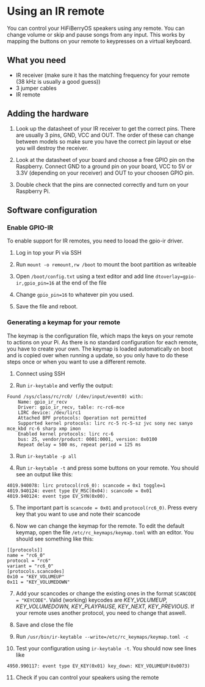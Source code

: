 # Using an IR remote

You can control your HiFiBerryOS speakers using any remote. You can change volume or skip and pause songs from any input. This works by mapping the buttons on your remote to keypresses on a virtual keyboard.

## What you need

* IR receiver (make sure it has the matching frequency for your remote (38 kHz is usually a good guess))
* 3 jumper cables
* IR remote

## Adding the hardware

1. Look up the datasheet of your IR receiver to get the correct pins. There are usually 3 pins, GND, VCC and OUT. The order of these can change between models so make sure you have the correct pin layout or else you will destroy the receiver.

2. Look at the datasheet of your board and choose a free GPIO pin on the Raspberry. Connect GND to a ground pin on your board, VCC to 5V or 3.3V (depending on your receiver) and OUT to your choosen GPIO pin.

3. Double check that the pins are connected correctly and turn on your Raspberry Pi.

## Software configuration

### Enable GPIO-IR

To enable support for IR remotes, you need to looad the gpio-ir driver.

1. Log in top your Pi via SSH

2. Run `mount -o remount,rw /boot` to mount the boot partition as writeable

3. Open `/boot/config.txt` using a text editor and add line `dtoverlay=gpio-ir,gpio_pin=16` at the end of the file

4. Change `gpio_pin=16` to whatever pin you used.

5. Save the file and reboot.

### Generating a keymap for your remote

The keymap is the configuration file, which maps the keys on your remote to actions on your Pi.
As there is no standard configuration for each remote, you have to create your own.
The keymap is loaded automatically on boot and is copied over when running a update, so you only have to do these steps once or when you want to use a different remote.

1. Connect using SSH

2. Run `ir-keytable` and verfiy the output:
```
Found /sys/class/rc/rc0/ (/dev/input/event0) with:
    Name: gpio_ir_recv
    Driver: gpio_ir_recv, table: rc-rc6-mce
    LIRC device: /dev/lirc1
    Attached BPF protocols: Operation not permitted
    Supported kernel protocols: lirc rc-5 rc-5-sz jvc sony nec sanyo mce_kbd rc-6 sharp xmp imon 
    Enabled kernel protocols: lirc rc-6 
    bus: 25, vendor/product: 0001:0001, version: 0x0100
    Repeat delay = 500 ms, repeat period = 125 ms
```
3. Run `ir-keytable -p all`

4. Run `ir-keytable -t` and press some buttons on your remote. You should see an output like this:
```
4019.940078: lirc protocol(rc6_0): scancode = 0x1 toggle=1
4019.940124: event type EV_MSC(0x04): scancode = 0x01
4019.940124: event type EV_SYN(0x00).
```
5. The important part is `scancode = 0x01` and `protocol(rc6_0)`. Press every key that you want to use and note their scancode

6. Now we can change the keymap for the remote. To edit the default keymap, open the file `/etc/rc_keymaps/keymap.toml` with an editor. You should see something like this:
```
[[protocols]]
name = "rc6_0"
protocol = "rc6"
variant = "rc6_0"
[protocols.scancodes]
0x10 = "KEY_VOLUMEUP"
0x11 = "KEY_VOLUMEDOWN"
```
7. Add your scancodes or change the existing ones in the format `SCANCODE = "KEYCODE"`. Valid (working) keycodes are *KEY_VOLUMEUP, KEY_VOLUMEDOWN, KEY_PLAYPAUSE, KEY_NEXT, KEY_PREVIOUS*. If your remote uses another protocol, you need to change that aswell.

8. Save and close the file

9. Run `/usr/bin/ir-keytable --write=/etc/rc_keymaps/keymap.toml -c`

10. Test your configuration using `ir-keytable -t`. You should now see lines like 
```
4950.990117: event type EV_KEY(0x01) key_down: KEY_VOLUMEUP(0x0073)
```

11. Check if you can control your speakers using the remote
